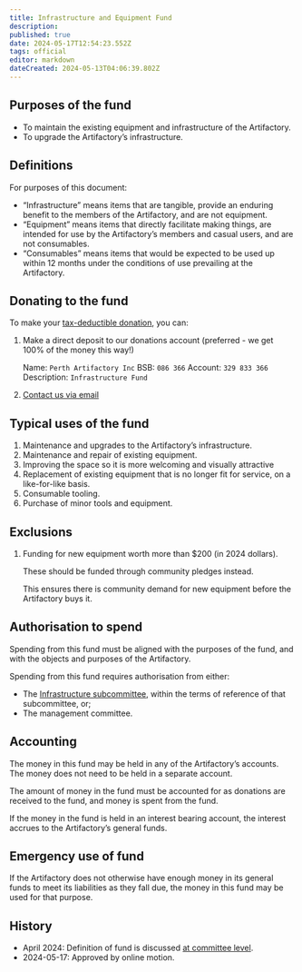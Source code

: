 ```yaml
---
title: Infrastructure and Equipment Fund
description: 
published: true
date: 2024-05-17T12:54:23.552Z
tags: official
editor: markdown
dateCreated: 2024-05-13T04:06:39.802Z
---
```


## Purposes of the fund

- To maintain the existing equipment and infrastructure of the Artifactory.
- To upgrade the Artifactory’s infrastructure.

## Definitions

For purposes of this document:

- “Infrastructure” means items that are tangible, provide an enduring benefit to the members of the Artifactory, and are not equipment.
- “Equipment” means items that directly facilitate making things, are intended for use by the Artifactory’s members and casual users, and are not consumables.
- “Consumables” means items that would be expected to be used up within 12 months under the conditions of use prevailing at the Artifactory.

## Donating to the fund

To make your [tax-deductible donation](https://wiki.artifactory.org.au/en/docs/donating), you can:

1. Make a direct deposit to our donations account (preferred - we get 100% of the money this way!)

    Name: `Perth Artifactory Inc`
    BSB: `086 366`
    Account: `329 833 366`
    Description: `Infrastructure Fund`

2. [Contact us via email](mailto:treasurer@artifactory.org.au)

## Typical uses of the fund

1. Maintenance and upgrades to the Artifactory’s infrastructure.
2. Maintenance and repair of existing equipment.
3. Improving the space so it is more welcoming and visually attractive
4. Replacement of existing equipment that is no longer fit for service, on a like-for-like basis.
5. Consumable tooling.
6. Purchase of minor tools and equipment.

## Exclusions

1. Funding for new equipment worth more than $200 (in 2024 dollars).
  
   These should be funded through community pledges instead.
  
   This ensures there is community demand for new equipment before the Artifactory buys it.
  
## Authorisation to spend

Spending from this fund must be aligned with the purposes of the fund, and with the objects and purposes of the Artifactory.

Spending from this fund requires authorisation from either:

- The [Infrastructure subcommittee](/docs/infrastructure/infrastructurev2), within the terms of reference of that subcommittee, or;
- The management committee.

## Accounting

The money in this fund may be held in any of the Artifactory’s accounts. The money does not need to be held in a separate account.

The amount of money in the fund must be accounted for as donations are received to the fund, and money is spent from the fund.

If the money in the fund is held in an interest bearing account, the interest accrues to the Artifactory’s general funds.

## Emergency use of fund

If the Artifactory does not otherwise have enough money in its general funds to meet its liabilities as they fall due, the money in this fund may be used for that purpose.

## History

- April 2024: Definition of fund is discussed [at committee level](https://vote.artifactory.org.au/d/kJZ7N3lS/equipment-and-infrastructure-fund).
- 2024-05-17: Approved by online motion.
